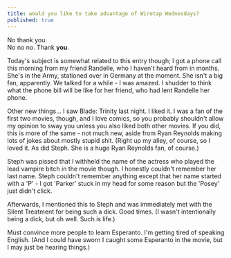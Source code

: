 ```yaml
---
title: would you like to take advantage of Wiretap Wednesdays?
published: true
---
```


No thank you.  
No no no. Thank **you**.

Today's subject is somewhat related to this entry though; I got a phone
call this morning from my friend Randelle, who I haven't heard from in
months. She's in the Army, stationed over in Germany at the moment. She
isn't a big fan, apparently. We talked for a while - I was amazed. I
shudder to think what the phone bill will be like for her friend, who
had lent Randelle her phone.

Other new things... I saw Blade: Trinity last night. I liked it. I was a
fan of the first two movies, though, and I love comics, so you probably
shouldn't allow my opinion to sway you unless you also liked both other
movies. If you did, this is more of the same - not much new, aside from
Ryan Reynolds making lots of jokes about mostly stupid shit. (Right up
my alley, of course, so I loved it. As did Steph. She is a huge Ryan
Reynolds fan, of course.)

Steph was pissed that I withheld the name of the actress who played the
lead vampire bitch in the movie though. I honestly couldn't remember her
last name. Steph couldn't remember anything except that her name started
with a 'P' - I got 'Parker' stuck in my head for some reason but the
'Posey' just didn't click.

Afterwards, I mentioned this to Steph and was immediately met with the
Silent Treatment for being such a dick. Good times. (I wasn't
intentionally being a dick, but oh well. Such is life.)

Must convince more people to learn Esperanto. I'm getting tired of
speaking English. (And I could have sworn I caught some Esperanto in the
movie, but I may just be hearing things.)
